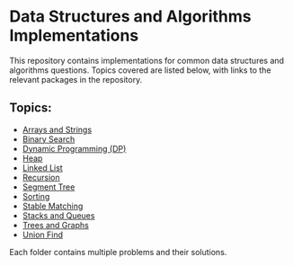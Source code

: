 # Data Structures and Algorithms Implementations

This repository contains implementations for common data structures and algorithms questions. Topics covered are listed below, with links to the relevant packages in the repository.

## Topics:

- [Arrays and Strings](https://github.com/akshayrao96/dsa-questions/tree/main/all-dsa-questions/arrays-and-string/src)
- [Binary Search](https://github.com/akshayrao96/dsa-questions/tree/main/all-dsa-questions/binary-search/src)
- [Dynamic Programming (DP)](https://github.com/akshayrao96/dsa-questions/tree/main/all-dsa-questions/dp/src)
- [Heap](https://github.com/akshayrao96/dsa-questions/tree/main/all-dsa-questions/heap/src)
- [Linked List](https://github.com/akshayrao96/dsa-questions/tree/main/all-dsa-questions/linked-list/src)
- [Recursion](https://github.com/akshayrao96/dsa-questions/tree/main/all-dsa-questions/recursion/src)
- [Segment Tree](https://github.com/akshayrao96/dsa-questions/tree/main/all-dsa-questions/segment-tree/src)
- [Sorting](https://github.com/akshayrao96/dsa-questions/tree/main/all-dsa-questions/sorting/src)
- [Stable Matching](https://github.com/akshayrao96/dsa-questions/tree/main/all-dsa-questions/stable-matching/src)
- [Stacks and Queues](https://github.com/akshayrao96/dsa-questions/tree/main/all-dsa-questions/stacks-and-queues/src)
- [Trees and Graphs](https://github.com/akshayrao96/dsa-questions/tree/main/all-dsa-questions/trees-and-graphs/src)
- [Union Find](https://github.com/akshayrao96/dsa-questions/tree/main/all-dsa-questions/union-find/src)

Each folder contains multiple problems and their solutions.